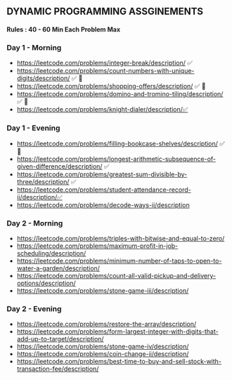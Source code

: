 ## DYNAMIC PROGRAMMING ASSGINEMENTS

#### Rules : 40 - 60 Min Each Problem Max

### Day 1 - Morning
- https://leetcode.com/problems/integer-break/description/ ✅ 
- https://leetcode.com/problems/count-numbers-with-unique-digits/description/ ✅ 🔄
- https://leetcode.com/problems/shopping-offers/description/ ✅ 🔄
- https://leetcode.com/problems/domino-and-tromino-tiling/description/ ✅ 🔄
- https://leetcode.com/problems/knight-dialer/description/✅ 

### Day 1 - Evening
- https://leetcode.com/problems/filling-bookcase-shelves/description/ ✅ 🔄
- https://leetcode.com/problems/longest-arithmetic-subsequence-of-given-difference/description/ ✅ 
- https://leetcode.com/problems/greatest-sum-divisible-by-three/description/  ✅ 
- https://leetcode.com/problems/student-attendance-record-ii/description/✅
- https://leetcode.com/problems/decode-ways-ii/description

### Day 2 - Morning
- https://leetcode.com/problems/triples-with-bitwise-and-equal-to-zero/
- https://leetcode.com/problems/maximum-profit-in-job-scheduling/description/
- https://leetcode.com/problems/minimum-number-of-taps-to-open-to-water-a-garden/description/
- https://leetcode.com/problems/count-all-valid-pickup-and-delivery-options/description/
- https://leetcode.com/problems/stone-game-iii/description/

### Day 2 - Evening
- https://leetcode.com/problems/restore-the-array/description/
- https://leetcode.com/problems/form-largest-integer-with-digits-that-add-up-to-target/description/
- https://leetcode.com/problems/stone-game-iv/description/
- https://leetcode.com/problems/coin-change-ii/description/
- https://leetcode.com/problems/best-time-to-buy-and-sell-stock-with-transaction-fee/description/


